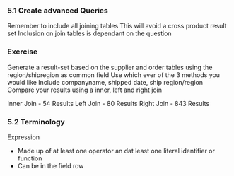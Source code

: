 ### 5.1 Create advanced Queries
Remember to include all joining tables
This will avoid a cross product result set
Inclusion on join tables is dependant on the question
### Exercise
Generate a result-set based on the supplier and order tables using the region/shipregion as common field
Use which ever of the 3 methods you would like
Include companyname, shipped date, ship region/region
Compare your results using a inner, left and right join

Inner Join - 54 Results
Left Join - 80 Results
Right Join - 843 Results
### 5.2 Terminology
Expression
- Made up of at least one operator an dat least one literal identifier or function
- Can be in the field row